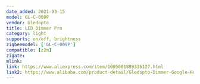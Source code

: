 ```yaml
---
date_added: 2021-03-15
model: GL-C-009P
vendor: Gledopto
title: LED Dimmer Pro
category: light
supports: on/off, brightness
zigbeemodel: ['GL-C-009P']
compatible: [z2m]
zigate: 
mlink: 
link: https://www.aliexpress.com/item/1005001889336127.html
link2: https://www.alibaba.com/product-detail/Gledopto-Dimmer-Google-Home-Amazon-Alexa_62330011444.html
---
```


